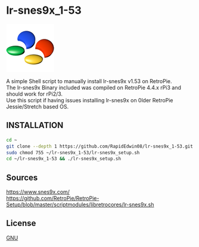 # lr-snes9x_1-53
![snes9x.png](https://raw.githubusercontent.com/RapidEdwin08/lr-snes9x_1-53/main/snes9x.png )  

A simple Shell script to manually install lr-snes9x v1.53 on RetroPie.  
The lr-snes9x Binary included was compiled on RetroPie 4.4.x rPi3 and should work for rPi2/3.  
Use this script if having issues installing lr-snes9x on 0lder RetroPie Jessie/Stretch based OS.  

## INSTALLATION
```bash
cd ~
git clone --depth 1 https://github.com/RapidEdwin08/lr-snes9x_1-53.git
sudo chmod 755 ~/lr-snes9x_1-53/lr-snes9x_setup.sh
cd ~/lr-snes9x_1-53 && ./lr-snes9x_setup.sh
```

## Sources
https://www.snes9x.com/  
https://github.com/RetroPie/RetroPie-Setup/blob/master/scriptmodules/libretrocores/lr-snes9x.sh  

## License
[GNU](https://www.gnu.org/licenses/gpl-3.0.en.html)
